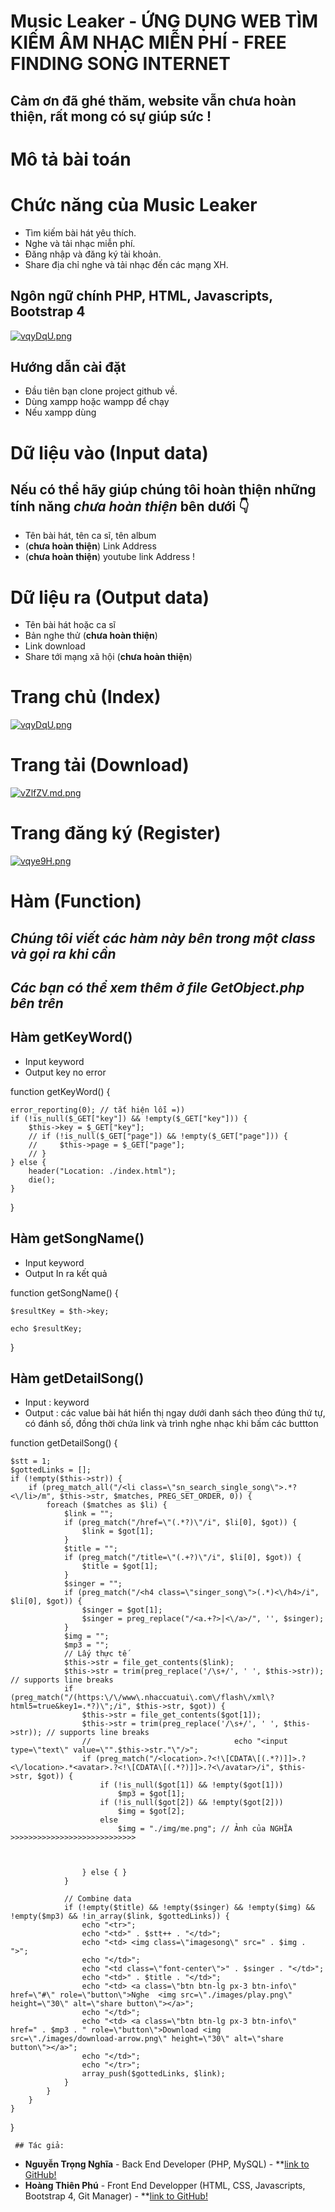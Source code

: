 # Music Leaker - ỨNG DỤNG WEB TÌM KIẾM ÂM NHẠC MIỄN PHÍ - FREE FINDING SONG INTERNET
## Cảm ơn đã ghé thăm, website vẫn chưa hoàn thiện, rất mong có sự giúp sức !

#  Mô tả bài toán

#  Chức năng của Music Leaker
- Tìm kiếm bài hát yêu thích.
- Nghe và tải nhạc miễn phí.
- Đăng nhập và đăng ký tài khoản.
- Share địa chỉ nghe và tải nhạc đến các mạng XH.


## Ngôn ngữ chính PHP, HTML, Javascripts, Bootstrap 4  ##

[![vqyDqU.png](https://b.imge.to/2019/09/29/vqyDqU.png)](https://imge.to/i/vqyDqU)

## Hướng dẫn cài đặt 
- Đầu tiên bạn clone project github về.
- Dùng xampp hoặc wampp để chạy 
- Nếu xampp dùng 



# Dữ liệu vào (Input data) 
## Nếu có thể hãy giúp chúng tôi hoàn thiện những tính năng *chưa hoàn thiện* bên dưới :point_down:
- Tên bài hát, tên ca sĩ, tên album
- (**chưa hoàn thiện**) Link Address 
- (**chưa hoàn thiện**) youtube link Address !
# Dữ liệu ra (Output data)
- Tên bài hát hoặc ca sĩ
- Bản nghe thử (**chưa hoàn thiện**)
- Link download 
- Share tới mạng xã hội (**chưa hoàn thiện**)

# Trang chủ (Index)

[![vqyDqU.png](https://b.imge.to/2019/09/29/vqyDqU.png)](https://imge.to/i/vqyDqU)

# Trang tải (Download)

[![vZlfZV.md.png](https://a.imge.to/2019/11/25/vZlfZV.md.png)](https://imge.to/i/vZlfZV)

# Trang đăng ký (Register)
[![vqye9H.png](https://a.imge.to/2019/09/29/vqye9H.png)](https://imge.to/i/vqye9H)

# Hàm (Function)

## *Chúng tôi viết các hàm này bên trong một class và gọi ra khi cần* 
## *Các bạn có thể xem thêm ở file GetObject.php bên trên* 

 ## Hàm getKeyWord()
- Input keyword
- Output key no error
 
 function getKeyWord()
   { 
   
    error_reporting(0); // tắt hiện lỗi =)) 
    if (!is_null($_GET["key"]) && !empty($_GET["key"])) {
        $this->key = $_GET["key"];
        // if (!is_null($_GET["page"]) && !empty($_GET["page"])) {
        //     $this->page = $_GET["page"];
        // }
    } else {
        header("Location: ./index.html");
        die();
    }
    
   }
   
  ## Hàm getSongName()
  - Input keyword
  - Output In ra kết quả
  
  function getSongName()
   {
   
    $resultKey = $th->key;

    echo $resultKey;
   }

 ## Hàm getDetailSong()
 - Input : keyword
 - Output : các value bài hát hiển thị ngay dưới danh sách theo đúng thứ tự, có đánh số, đồng thời chứa link và trình nghe nhạc khi bấm các buttton 
 
 function getDetailSong()
   {
   
    $stt = 1;
    $gottedLinks = [];
    if (!empty($this->str)) {
        if (preg_match_all("/<li class=\"sn_search_single_song\">.*?<\/li>/m", $this->str, $matches, PREG_SET_ORDER, 0)) {
            foreach ($matches as $li) {
                $link = "";
                if (preg_match("/href=\"(.*?)\"/i", $li[0], $got)) {
                    $link = $got[1];
                }
                $title = "";
                if (preg_match("/title=\"(.+?)\"/i", $li[0], $got)) {
                    $title = $got[1];
                }
                $singer = "";
                if (preg_match("/<h4 class=\"singer_song\">(.*)<\/h4>/i", $li[0], $got)) {
                    $singer = $got[1];
                    $singer = preg_replace("/<a.+?>|<\/a>/", '', $singer);
                }
                $img = "";
                $mp3 = "";
                // Lấy thực tế
                $this->str = file_get_contents($link);
                $this->str = trim(preg_replace('/\s+/', ' ', $this->str)); // supports line breaks
                if (preg_match("/(https:\/\/www\.nhaccuatui\.com\/flash\/xml\?html5=true&key1=.*?)\";/i", $this->str, $got)) {
                    $this->str = file_get_contents($got[1]);
                    $this->str = trim(preg_replace('/\s+/', ' ', $this->str)); // supports line breaks
                    //                                echo "<input type=\"text\" value=\"".$this->str."\"/>";
                    if (preg_match("/<location>.?<!\[CDATA\[(.*?)]]>.?<\/location>.*<avatar>.?<!\[CDATA\[(.*?)]]>.?<\/avatar>/i", $this->str, $got)) {
                        if (!is_null($got[1]) && !empty($got[1]))
                            $mp3 = $got[1];
                        if (!is_null($got[2]) && !empty($got[2]))
                            $img = $got[2];
                        else
                            $img = "./img/me.png"; // Ảnh của NGHĨA >>>>>>>>>>>>>>>>>>>>>>>>>>>>
                            
                            

                    } else { }
                }

                // Combine data
                if (!empty($title) && !empty($singer) && !empty($img) && !empty($mp3) && !in_array($link, $gottedLinks)) {
                    echo "<tr>";
                    echo "<td>" . $stt++ . "</td>";
                    echo "<td> <img class=\"imagesong\" src=" . $img . ">";
                    echo "</td>";
                    echo "<td class=\"font-center\">" . $singer . "</td>";
                    echo "<td>" . $title . "</td>";
                    echo "<td> <a class=\"btn btn-lg px-3 btn-info\" href=\"#\" role=\"button\">Nghe  <img src=\"./images/play.png\" height=\"30\" alt=\"share button\"></a>";
                    echo "</td>";
                    echo "<td> <a class=\"btn btn-lg px-3 btn-info\" href=" . $mp3 . " role=\"button\">Download <img src=\"./images/download-arrow.png\" height=\"30\" alt=\"share button\"></a>";
                    echo "</td>";
                    echo "</tr>";
                    array_push($gottedLinks, $link);
                }
            }
        }
    }
    
   }
   
   
   
   
   
   
     ## Tác giả: 
- **Nguyễn Trọng Nghĩa** - Back End Developer (PHP, MySQL) - **[link to GitHub!](https://github.com/futureskyprojects)
- **Hoàng Thiên Phú** - Front End Developper (HTML, CSS, Javascripts, Bootstrap 4, Git Manager) - **[link to GitHub!](https://github.com/mchoang98)
   
   
   
